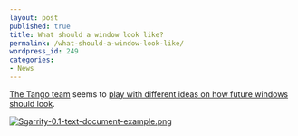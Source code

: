 ```yaml
---
layout: post
published: true
title: What should a window look like?
permalink: /what-should-a-window-look-like/
wordpress_id: 249
categories:
- News
---
```



<a href="http://tango-project.org/">The Tango team</a> seems to <a href="http://tango-project.org/">play with different ideas on how future windows should look</a>.


<a class="imagelink" href="http://lh4.ggpht.com/-Ld25-ZlA2TM/UVl9ENBen7I/AAAAAAAAFh0/2wMrhOQAsOk/sgarrity-0.1-text-document-example.png" title="Sgarrity-0.1-text-document-example.png"><img id="image248" src="http://lh4.ggpht.com/-Ld25-ZlA2TM/UVl9ENBen7I/AAAAAAAAFh0/2wMrhOQAsOk/sgarrity-0.1-text-document-example.png" alt="Sgarrity-0.1-text-document-example.png" /></a>
